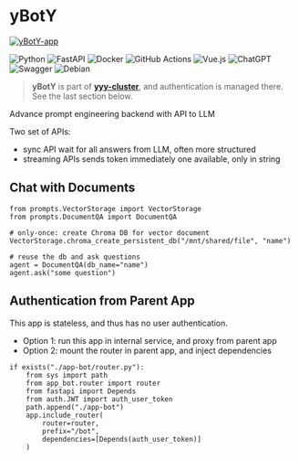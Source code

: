 # yBotY

[![yBotY-app](https://github.com/yyyaaan/yBotY/actions/workflows/test-build-push-yBot.yaml/badge.svg)](https://github.com/yyyaaan/yBotY/actions/workflows/test-build-push-yBot.yaml) 

![Python](https://img.shields.io/badge/python-3670A0?style=for-the-badge&logo=python&logoColor=ffdd54) ![FastAPI](https://img.shields.io/badge/FastAPI-005571?style=for-the-badge&logo=fastapi) ![Docker](https://img.shields.io/badge/docker-%230db7ed.svg?style=for-the-badge&logo=docker&logoColor=white) ![GitHub Actions](https://img.shields.io/badge/github%20actions-%232671E5.svg?style=for-the-badge&logo=githubactions&logoColor=white) ![Vue.js](https://img.shields.io/badge/vuejs-%2335495e.svg?style=for-the-badge&logo=vuedotjs&logoColor=%234FC08D) ![ChatGPT](https://img.shields.io/badge/chatGPT-74aa9c?style=for-the-badge&logo=openai&logoColor=white) ![Swagger](https://img.shields.io/badge/-Swagger-%23Clojure?style=for-the-badge&logo=swagger&logoColor=white) ![Debian](https://img.shields.io/badge/Debian-D70A53?style=for-the-badge&logo=debian&logoColor=white) 



> __yBotY__ is part of [__yyy-cluster__](https://github.com/yyyaaan/yyy-cluster/), and authentication is managed there. See the last section below.

Advance prompt engineering backend with API to LLM

Two set of APIs:
- sync API wait for all answers from LLM, often more structured
- streaming APIs sends token immediately one available, only in string


## Chat with Documents

```
from prompts.VectorStorage import VectorStorage
from prompts.DocumentQA import DocumentQA

# only-once: create Chroma DB for vector document
VectorStorage.chroma_create_persistent_db("/mnt/shared/file", "name")

# reuse the db and ask questions
agent = DocumentQA(db_name="name")
agent.ask("some question")
```

## Authentication from Parent App

This app is stateless, and thus has no user authentication. 

- Option 1: run this app in internal service, and proxy from parent app
- Option 2: mount the router in parent app, and inject dependencies

```
if exists("./app-bot/router.py"):
    from sys import path
    from app_bot.router import router
    from fastapi import Depends
    from auth.JWT import auth_user_token
    path.append("./app-bot")
    app.include_router(
        router=router,
        prefix="/bot",
        dependencies=[Depends(auth_user_token)]
    )
```
